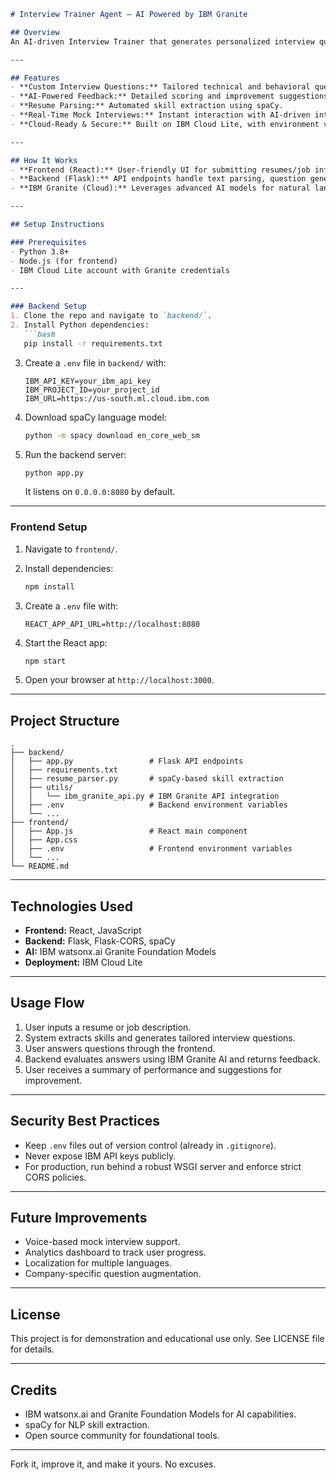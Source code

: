 
````markdown
# Interview Trainer Agent – AI Powered by IBM Granite

## Overview
An AI-driven Interview Trainer that generates personalized interview questions and provides real-time, actionable feedback on your answers. Powered by IBM Granite Foundation Models on IBM Cloud Lite, this tool helps candidates sharpen both technical and behavioral skills based on their resume or job description inputs.

---

## Features
- **Custom Interview Questions:** Tailored technical and behavioral questions generated from your resume or job title.
- **AI-Powered Feedback:** Detailed scoring and improvement suggestions on each answer.
- **Resume Parsing:** Automated skill extraction using spaCy.
- **Real-Time Mock Interviews:** Instant interaction with AI-driven interview scenarios.
- **Cloud-Ready & Secure:** Built on IBM Cloud Lite, with environment variable-based configuration for safe credential management.

---

## How It Works
- **Frontend (React):** User-friendly UI for submitting resumes/job info and answering questions.
- **Backend (Flask):** API endpoints handle text parsing, question generation, and answer evaluation.
- **IBM Granite (Cloud):** Leverages advanced AI models for natural language understanding and feedback generation.

---

## Setup Instructions

### Prerequisites
- Python 3.8+
- Node.js (for frontend)
- IBM Cloud Lite account with Granite credentials

---

### Backend Setup
1. Clone the repo and navigate to `backend/`.
2. Install Python dependencies:
   ```bash
   pip install -r requirements.txt
````

3. Create a `.env` file in `backend/` with:

   ```
   IBM_API_KEY=your_ibm_api_key
   IBM_PROJECT_ID=your_project_id
   IBM_URL=https://us-south.ml.cloud.ibm.com
   ```
4. Download spaCy language model:

   ```bash
   python -m spacy download en_core_web_sm
   ```
5. Run the backend server:

   ```bash
   python app.py
   ```

   It listens on `0.0.0.0:8080` by default.

---

### Frontend Setup

1. Navigate to `frontend/`.
2. Install dependencies:

   ```bash
   npm install
   ```
3. Create a `.env` file with:

   ```
   REACT_APP_API_URL=http://localhost:8080
   ```
4. Start the React app:

   ```bash
   npm start
   ```
5. Open your browser at `http://localhost:3000`.

---

## Project Structure

```
.
├── backend/
│   ├── app.py                 # Flask API endpoints
│   ├── requirements.txt
│   ├── resume_parser.py       # spaCy-based skill extraction
│   ├── utils/
│   │   └── ibm_granite_api.py # IBM Granite API integration
│   ├── .env                   # Backend environment variables
│   └── ...
├── frontend/
│   ├── App.js                 # React main component
│   ├── App.css
│   ├── .env                   # Frontend environment variables
│   └── ...
└── README.md
```

---

## Technologies Used

* **Frontend:** React, JavaScript
* **Backend:** Flask, Flask-CORS, spaCy
* **AI:** IBM watsonx.ai Granite Foundation Models
* **Deployment:** IBM Cloud Lite

---

## Usage Flow

1. User inputs a resume or job description.
2. System extracts skills and generates tailored interview questions.
3. User answers questions through the frontend.
4. Backend evaluates answers using IBM Granite AI and returns feedback.
5. User receives a summary of performance and suggestions for improvement.

---

## Security Best Practices

* Keep `.env` files out of version control (already in `.gitignore`).
* Never expose IBM API keys publicly.
* For production, run behind a robust WSGI server and enforce strict CORS policies.

---

## Future Improvements

* Voice-based mock interview support.
* Analytics dashboard to track user progress.
* Localization for multiple languages.
* Company-specific question augmentation.

---

## License

This project is for demonstration and educational use only. See LICENSE file for details.

---

## Credits

* IBM watsonx.ai and Granite Foundation Models for AI capabilities.
* spaCy for NLP skill extraction.
* Open source community for foundational tools.

---

Fork it, improve it, and make it yours. No excuses.

```


